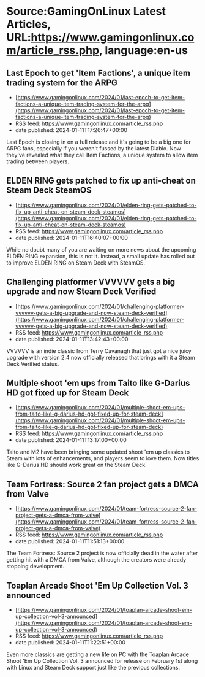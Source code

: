 # Source:GamingOnLinux Latest Articles, URL:https://www.gamingonlinux.com/article_rss.php, language:en-us

## Last Epoch to get 'Item Factions', a unique item trading system for the ARPG
 - [https://www.gamingonlinux.com/2024/01/last-epoch-to-get-item-factions-a-unique-item-trading-system-for-the-arpg](https://www.gamingonlinux.com/2024/01/last-epoch-to-get-item-factions-a-unique-item-trading-system-for-the-arpg)
 - RSS feed: https://www.gamingonlinux.com/article_rss.php
 - date published: 2024-01-11T17:26:47+00:00

Last Epoch is closing in on a full release and it's going to be a big one for ARPG fans, especially if you weren't fussed by the latest Diablo. Now they've revealed what they call Item Factions, a unique system to allow item trading between players.

## ELDEN RING gets patched to fix up anti-cheat on Steam Deck SteamOS
 - [https://www.gamingonlinux.com/2024/01/elden-ring-gets-patched-to-fix-up-anti-cheat-on-steam-deck-steamos](https://www.gamingonlinux.com/2024/01/elden-ring-gets-patched-to-fix-up-anti-cheat-on-steam-deck-steamos)
 - RSS feed: https://www.gamingonlinux.com/article_rss.php
 - date published: 2024-01-11T16:40:07+00:00

While no doubt many of you are waiting on more news about the upcoming ELDEN RING expansion, this is not it. Instead, a small update has rolled out to improve ELDEN RING on Steam Deck with SteamOS.

## Challenging platformer VVVVVV gets a big upgrade and now Steam Deck Verified
 - [https://www.gamingonlinux.com/2024/01/challenging-platformer-vvvvvv-gets-a-big-upgrade-and-now-steam-deck-verified](https://www.gamingonlinux.com/2024/01/challenging-platformer-vvvvvv-gets-a-big-upgrade-and-now-steam-deck-verified)
 - RSS feed: https://www.gamingonlinux.com/article_rss.php
 - date published: 2024-01-11T13:42:43+00:00

VVVVVV is an indie classic from Terry Cavanagh that just got a nice juicy upgrade with version 2.4 now officially released that brings with it a Steam Deck Verified status.

## Multiple shoot 'em ups from Taito like G-Darius HD got fixed up for Steam Deck
 - [https://www.gamingonlinux.com/2024/01/multiple-shoot-em-ups-from-taito-like-g-darius-hd-got-fixed-up-for-steam-deck](https://www.gamingonlinux.com/2024/01/multiple-shoot-em-ups-from-taito-like-g-darius-hd-got-fixed-up-for-steam-deck)
 - RSS feed: https://www.gamingonlinux.com/article_rss.php
 - date published: 2024-01-11T13:17:00+00:00

Taito and M2 have been bringing some updated shoot 'em up classics to Steam with lots of enhancements, and players seem to love them. Now titles like G-Darius HD should work great on the Steam Deck.

## Team Fortress: Source 2 fan project gets a DMCA from Valve
 - [https://www.gamingonlinux.com/2024/01/team-fortress-source-2-fan-project-gets-a-dmca-from-valve](https://www.gamingonlinux.com/2024/01/team-fortress-source-2-fan-project-gets-a-dmca-from-valve)
 - RSS feed: https://www.gamingonlinux.com/article_rss.php
 - date published: 2024-01-11T11:51:13+00:00

The Team Fortress: Source 2 project is now officially dead in the water after getting hit with a DMCA from Valve, although the creators were already stopping development.

## Toaplan Arcade Shoot 'Em Up Collection Vol. 3 announced
 - [https://www.gamingonlinux.com/2024/01/toaplan-arcade-shoot-em-up-collection-vol-3-announced](https://www.gamingonlinux.com/2024/01/toaplan-arcade-shoot-em-up-collection-vol-3-announced)
 - RSS feed: https://www.gamingonlinux.com/article_rss.php
 - date published: 2024-01-11T11:22:51+00:00

Even more classics are getting a new life on PC with the Toaplan Arcade Shoot 'Em Up Collection Vol. 3 announced for release on February 1st along with Linux and Steam Deck support just like the previous collections.

